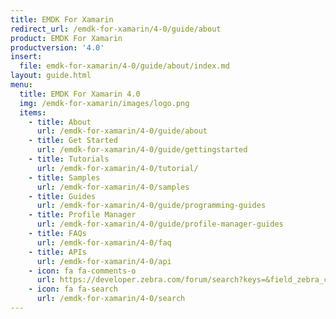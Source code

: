 ```yaml
---
title: EMDK For Xamarin
redirect_url: /emdk-for-xamarin/4-0/guide/about
product: EMDK For Xamarin
productversion: '4.0'
insert:
  file: emdk-for-xamarin/4-0/guide/about/index.md
layout: guide.html
menu:
  title: EMDK For Xamarin 4.0
  img: /emdk-for-xamarin/images/logo.png
  items:
    - title: About
      url: /emdk-for-xamarin/4-0/guide/about
    - title: Get Started
      url: /emdk-for-xamarin/4-0/guide/gettingstarted
    - title: Tutorials
      url: /emdk-for-xamarin/4-0/tutorial/
    - title: Samples
      url: /emdk-for-xamarin/4-0/samples
    - title: Guides
      url: /emdk-for-xamarin/4-0/guide/programming-guides
    - title: Profile Manager
      url: /emdk-for-xamarin/4-0/guide/profile-manager-guides
    - title: FAQs
      url: /emdk-for-xamarin/4-0/faq
    - title: APIs
      url: /emdk-for-xamarin/4-0/api
    - icon: fa fa-comments-o
      url: https://developer.zebra.com/forum/search?keys=&field_zebra_curated_tags_tid%5B%5D=184   
    - icon: fa fa-search
      url: /emdk-for-xamarin/4-0/search
---
```

